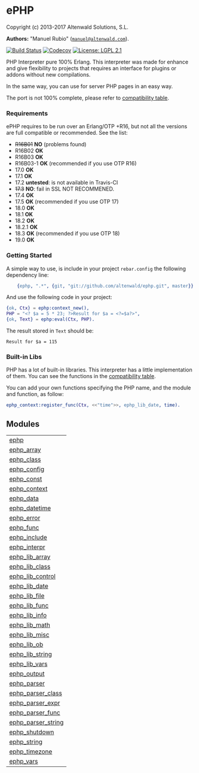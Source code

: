 

# ePHP #

Copyright (c) 2013-2017 Altenwald Solutions, S.L.

__Authors:__ "Manuel Rubio" ([`manuel@altenwald.com`](mailto:manuel@altenwald.com)).

[![Build Status](https://img.shields.io/travis/altenwald/ephp/master.svg)](https://travis-ci.org/altenwald/ephp)
[![Codecov](https://img.shields.io/codecov/c/github/altenwald/ephp.svg)](https://codecov.io/gh/altenwald/ephp)
[![License: LGPL 2.1](https://img.shields.io/github/license/altenwald/ephp.svg)](https://raw.githubusercontent.com/altenwald/ephp/master/COPYING)

PHP Interpreter pure 100% Erlang. This interpreter was made for enhance and give flexibility to projects that requires an interface for plugins or addons without new compilations.

In the same way, you can use for server PHP pages in an easy way.

The port is not 100% complete, please refer to [compatibility table](http://github.com/altenwald/ephp/blob/master/doc/COMPATIBILITY.md).


### <a name="Requirements">Requirements</a> ###

ePHP requires to be run over an Erlang/OTP +R16, but not all the versions are full compatible or recommended. See the list:

- ~~R16B01~~ **NO** (problems found)
- R16B02 **OK**
- R16B03 **OK**
- R16B03-1 **OK** (recommended if you use OTP R16)
- 17.0 **OK**
- 17.1 **OK**
- 17.2 **untested**: is not available in Travis-CI
- ~~17.3~~ **NO**: fail in SSL NOT RECOMMENED.
- 17.4 **OK**
- 17.5 **OK** (recommended if you use OTP 17)
- 18.0 **OK**
- 18.1 **OK**
- 18.2 **OK**
- 18.2.1 **OK**
- 18.3 **OK** (recommended if you use OTP 18)
- 19.0 **OK**


### <a name="Getting_Started">Getting Started</a> ###

A simple way to use, is include in your project `rebar.config` the following dependency line:

```erlang
    {ephp, ".*", {git, "git://github.com/altenwald/ephp.git", master}}
```

And use the following code in your project:

```erlang
{ok, Ctx} = ephp:context_new(),
PHP = "<? $a = 5 * 23; ?>Result for $a = <?=$a?>",
{ok, Text} = ephp:eval(Ctx, PHP).
```

The result stored in `Text` should be:

```
Result for $a = 115
```


### <a name="Built-in_Libs">Built-in Libs</a> ###

PHP has a lot of built-in libraries. This interpreter has a little implementation of them. You can see the functions in the [compatibility table](http://github.com/altenwald/ephp/blob/master/doc/COMPATIBILITY.md).

You can add your own functions specifying the PHP name, and the module and function, as follow:

```erlang
ephp_context:register_func(Ctx, <<"time">>, ephp_lib_date, time).
```



## Modules ##


<table width="100%" border="0" summary="list of modules">
<tr><td><a href="http://github.com/altenwald/ephp/blob/master/doc/ephp.md" class="module">ephp</a></td></tr>
<tr><td><a href="http://github.com/altenwald/ephp/blob/master/doc/ephp_array.md" class="module">ephp_array</a></td></tr>
<tr><td><a href="http://github.com/altenwald/ephp/blob/master/doc/ephp_class.md" class="module">ephp_class</a></td></tr>
<tr><td><a href="http://github.com/altenwald/ephp/blob/master/doc/ephp_config.md" class="module">ephp_config</a></td></tr>
<tr><td><a href="http://github.com/altenwald/ephp/blob/master/doc/ephp_const.md" class="module">ephp_const</a></td></tr>
<tr><td><a href="http://github.com/altenwald/ephp/blob/master/doc/ephp_context.md" class="module">ephp_context</a></td></tr>
<tr><td><a href="http://github.com/altenwald/ephp/blob/master/doc/ephp_data.md" class="module">ephp_data</a></td></tr>
<tr><td><a href="http://github.com/altenwald/ephp/blob/master/doc/ephp_datetime.md" class="module">ephp_datetime</a></td></tr>
<tr><td><a href="http://github.com/altenwald/ephp/blob/master/doc/ephp_error.md" class="module">ephp_error</a></td></tr>
<tr><td><a href="http://github.com/altenwald/ephp/blob/master/doc/ephp_func.md" class="module">ephp_func</a></td></tr>
<tr><td><a href="http://github.com/altenwald/ephp/blob/master/doc/ephp_include.md" class="module">ephp_include</a></td></tr>
<tr><td><a href="http://github.com/altenwald/ephp/blob/master/doc/ephp_interpr.md" class="module">ephp_interpr</a></td></tr>
<tr><td><a href="http://github.com/altenwald/ephp/blob/master/doc/ephp_lib_array.md" class="module">ephp_lib_array</a></td></tr>
<tr><td><a href="http://github.com/altenwald/ephp/blob/master/doc/ephp_lib_class.md" class="module">ephp_lib_class</a></td></tr>
<tr><td><a href="http://github.com/altenwald/ephp/blob/master/doc/ephp_lib_control.md" class="module">ephp_lib_control</a></td></tr>
<tr><td><a href="http://github.com/altenwald/ephp/blob/master/doc/ephp_lib_date.md" class="module">ephp_lib_date</a></td></tr>
<tr><td><a href="http://github.com/altenwald/ephp/blob/master/doc/ephp_lib_file.md" class="module">ephp_lib_file</a></td></tr>
<tr><td><a href="http://github.com/altenwald/ephp/blob/master/doc/ephp_lib_func.md" class="module">ephp_lib_func</a></td></tr>
<tr><td><a href="http://github.com/altenwald/ephp/blob/master/doc/ephp_lib_info.md" class="module">ephp_lib_info</a></td></tr>
<tr><td><a href="http://github.com/altenwald/ephp/blob/master/doc/ephp_lib_math.md" class="module">ephp_lib_math</a></td></tr>
<tr><td><a href="http://github.com/altenwald/ephp/blob/master/doc/ephp_lib_misc.md" class="module">ephp_lib_misc</a></td></tr>
<tr><td><a href="http://github.com/altenwald/ephp/blob/master/doc/ephp_lib_ob.md" class="module">ephp_lib_ob</a></td></tr>
<tr><td><a href="http://github.com/altenwald/ephp/blob/master/doc/ephp_lib_string.md" class="module">ephp_lib_string</a></td></tr>
<tr><td><a href="http://github.com/altenwald/ephp/blob/master/doc/ephp_lib_vars.md" class="module">ephp_lib_vars</a></td></tr>
<tr><td><a href="http://github.com/altenwald/ephp/blob/master/doc/ephp_output.md" class="module">ephp_output</a></td></tr>
<tr><td><a href="http://github.com/altenwald/ephp/blob/master/doc/ephp_parser.md" class="module">ephp_parser</a></td></tr>
<tr><td><a href="http://github.com/altenwald/ephp/blob/master/doc/ephp_parser_class.md" class="module">ephp_parser_class</a></td></tr>
<tr><td><a href="http://github.com/altenwald/ephp/blob/master/doc/ephp_parser_expr.md" class="module">ephp_parser_expr</a></td></tr>
<tr><td><a href="http://github.com/altenwald/ephp/blob/master/doc/ephp_parser_func.md" class="module">ephp_parser_func</a></td></tr>
<tr><td><a href="http://github.com/altenwald/ephp/blob/master/doc/ephp_parser_string.md" class="module">ephp_parser_string</a></td></tr>
<tr><td><a href="http://github.com/altenwald/ephp/blob/master/doc/ephp_shutdown.md" class="module">ephp_shutdown</a></td></tr>
<tr><td><a href="http://github.com/altenwald/ephp/blob/master/doc/ephp_string.md" class="module">ephp_string</a></td></tr>
<tr><td><a href="http://github.com/altenwald/ephp/blob/master/doc/ephp_timezone.md" class="module">ephp_timezone</a></td></tr>
<tr><td><a href="http://github.com/altenwald/ephp/blob/master/doc/ephp_vars.md" class="module">ephp_vars</a></td></tr></table>

